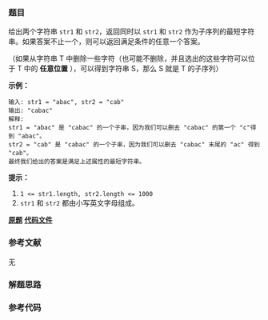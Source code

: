 ### 题目
给出两个字符串 `str1` 和 `str2`，返回同时以 `str1` 和 `str2`
作为子序列的最短字符串。如果答案不止一个，则可以返回满足条件的任意一个答案。

（如果从字符串 T 中删除一些字符（也可能不删除，并且选出的这些字符可以位于 T 中的  **任意位置** ），可以得到字符串 S，那么 S 就是 T
的子序列）



**示例：**

    
    
    输入: str1 = "abac", str2 = "cab"
    输出: "cabac"
    解释:
    str1 = "abac" 是 "cabac" 的一个子串，因为我们可以删去 "cabac" 的第一个 "c"得到 "abac"。 
    str2 = "cab" 是 "cabac" 的一个子串，因为我们可以删去 "cabac" 末尾的 "ac" 得到 "cab"。
    最终我们给出的答案是满足上述属性的最短字符串。
    



**提示：**

  1. `1 <= str1.length, str2.length <= 1000`
  2. `str1` 和 `str2` 都由小写英文字母组成。

 **[原题](https://leetcode-cn.com/problems/shortest-common-supersequence/)**    **[代码文件]()**


### 参考文献
无

### 解题思路




### 参考代码

```go


```




